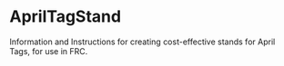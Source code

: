 # AprilTagStand
Information and Instructions for creating cost-effective stands for April Tags, for use in FRC.
